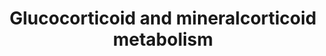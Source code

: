 ---
annotations:
- id: PW:0000070
  parent: classic metabolic pathway
  type: Pathway Ontology
  value: C21-steroid hormone biosynthetic pathway
authors:
- Nsalomonis
- Michiel
- MaintBot
- M.Lieberman
- Christine Chichester
- DeSl
- NhungP
- Eweitz
description: Pathway will be compared to [https://www.wikipathways.org/index.php/Pathway:WP237
  Human version] when curated, followed by homology conversion.
last-edited: 2021-05-28
organisms:
- Mus musculus
redirect_from:
- /index.php/Pathway:WP495
- /instance/WP495
revision: null
schema-jsonld:
- '@context': https://schema.org/
  '@id': https://wikipathways.github.io/pathways/WP495.html
  '@type': Dataset
  creator:
    '@type': Organization
    name: WikiPathways
  description: Pathway will be compared to [https://www.wikipathways.org/index.php/Pathway:WP237
    Human version] when curated, followed by homology conversion.
  keywords:
  - (R)20-hydroxysteroid Dh
  - 17-a-Hydroxyprogesterone
  - 17a-Hydroxypregnenolone
  - 17alpha,21-Dihydroxy-5beta-pregnane-3,11,20-trione
  - 18-Hydroxycorticosterone
  - 20b-Hydroxysteroid Dh
  - 3-Oxo-5b-Steroid Dh
  - 3a-Hydroxysteroid Dh
  - 3alpha-Hydroxy-5beta-pregnane-20-one
  - Akr1c21
  - Aldosterone
  - Cholesterol
  - Corticosterone
  - Cortisol
  - Cortisone
  - Cortisone beta-reductase
  - Cortolone
  - Cyp11a1
  - Cyp11b2
  - Cyp17a1
  - Cyp21a1
  - Hsd11b1
  - Hsd11b2
  - Hsd3b1
  - Hsd3b2
  - Hsd3b3
  - Hsd3b4
  - Hsd3b5
  - Hsd3b6
  - Metabolite
  - Pregnanediol
  - Pregnenolone
  - Progesterone
  license: CC0
  name: Glucocorticoid and mineralcorticoid metabolism
seo: CreativeWork
title: Glucocorticoid and mineralcorticoid metabolism
wpid: WP495
---